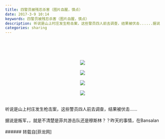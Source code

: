 ```yaml
---
title: 四警员被残忍杀害（图片血腥，慎点）
date: 2017-3-9 10:14
keywords: 四警员被残忍杀害（图片血腥，慎点）
description: 听说是山上村庄发生枪击案，这些警员四人前去调查，结果被伏击......据说是叛军，，就是不清楚是菲共游击队还是穆斯林？？昨天的事情，在Bansalan
categories: sharing
---
```

<td class="t_f" id="postmessage_575290">

<br/>
<br/>
<div align="center"><br/>
<br/>

<img aid="508527" data-cf-modified-c0541fa5d09d7e96a9364ea9-="" file="data/attachment/forum/201703/09/100909hrzrrrrlqr5rfr8k.jpg.thumb.jpg" id="aimg_508527" inpost="1" onclick="" onmouseover="" src="http://www.flw.ph/data/attachment/forum/201703/09/100909hrzrrrrlqr5rfr8k.jpg" style="cursor:pointer" zoomfile="data/attachment/forum/201703/09/100909hrzrrrrlqr5rfr8k.jpg"/>


<br/>
<br/>

<img aid="508525" data-cf-modified-c0541fa5d09d7e96a9364ea9-="" file="data/attachment/forum/201703/09/100858gzvv9t88dwyy8jtk.jpg.thumb.jpg" id="aimg_508525" inpost="1" onclick="" onmouseover="" src="http://www.flw.ph/data/attachment/forum/201703/09/100858gzvv9t88dwyy8jtk.jpg" style="cursor:pointer" zoomfile="data/attachment/forum/201703/09/100858gzvv9t88dwyy8jtk.jpg"/>


<br/>
<br/>

<img aid="508528" data-cf-modified-c0541fa5d09d7e96a9364ea9-="" file="data/attachment/forum/201703/09/100911kkkw6pnn9r66ps0k.jpg.thumb.jpg" id="aimg_508528" inpost="1" onclick="" onmouseover="" src="http://www.flw.ph/data/attachment/forum/201703/09/100911kkkw6pnn9r66ps0k.jpg" style="cursor:pointer" zoomfile="data/attachment/forum/201703/09/100911kkkw6pnn9r66ps0k.jpg"/>


</div><br/>
<div align="center">

<img aid="508526" data-cf-modified-c0541fa5d09d7e96a9364ea9-="" file="data/attachment/forum/201703/09/100903igjacah5bdb6m2dh.jpg.thumb.jpg" id="aimg_508526" inpost="1" onclick="" onmouseover="" src="http://www.flw.ph/data/attachment/forum/201703/09/100903igjacah5bdb6m2dh.jpg" style="cursor:pointer" zoomfile="data/attachment/forum/201703/09/100903igjacah5bdb6m2dh.jpg"/>


</div><br/>
<br/>
听说是山上村庄发生枪击案，这些警员四人前去调查，结果被伏击......<br/>
<br/>
据说是叛军，，就是不清楚是菲共游击队还是穆斯林？？昨天的事情，在Bansalan<br/>
<br/>
</td>
###### 转载自[菲龙网]